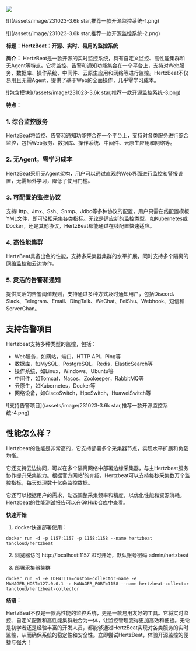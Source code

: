 <img src="/assets/image/231023-3.6k star,推荐一款开源监控系统-1.png" style="max-width: 70%; height: auto;">
<small></small>



![](/assets/image/231023-3.6k star,推荐一款开源监控系统-1.png)


![](/assets/image/231023-3.6k star,推荐一款开源监控系统-2.png)

**标题：HertzBeat：开源、实时、易用的监控系统**

**简介：**
HertzBeat是一款开源的实时监控系统，具有自定义监控、高性能集群和无Agent等特点。它将监控、告警和通知功能集合在一个平台上，支持对Web服务、数据库、操作系统、中间件、云原生应用和网络等进行监控。HertzBeat不仅易用且无需Agent，提供了基于Web的全面操作，几乎零学习成本。


![包含模块](/assets/image/231023-3.6k star,推荐一款开源监控系统-3.png)


**特点：**

### 1. 综合监控服务
HertzBeat将监控、告警和通知功能整合在一个平台上，支持对各类服务进行综合监控，包括Web服务、数据库、操作系统、中间件、云原生应用和网络等。

### 2. 无Agent，零学习成本
HertzBeat采用无Agent架构，用户可以通过直观的Web界面进行监控和警报设置，无需额外学习，降低了使用门槛。





### 3. 可配置的监控协议
支持Http、Jmx、Ssh、Snmp、Jdbc等多种协议的配置，用户只需在线配置模板YML文件，即可轻松采集各类指标。无论是适应新的监控类型，如Kubernetes或Docker，还是其他协议，HertzBeat都能通过在线配置快速适应。

### 4. 高性能集群
HertzBeat具备出色的性能，支持多采集器集群的水平扩展，同时支持多个隔离的网络监控和云边协作。

### 5. 灵活的告警和通知
提供灵活的告警阈值规则，支持通过多种方式及时通知用户，包括Discord、Slack、Telegram、Email、DingTalk、WeChat、FeiShu、Webhook、短信和ServerChan。 


## 支持告警项目

Hertzbeat支持多种类型的监控，包括：

- Web服务，如网站，端口，HTTP API，Ping等
- 数据库，如MySQL，PostgreSQL，Redis，ElasticSearch等
- 操作系统，如Linux，Windows，Ubuntu等
- 中间件，如Tomcat，Nacos，Zookeeper，RabbitMQ等
- 云原生，如Kubernetes，Docker等
- 网络设备，如CiscoSwitch，HpeSwitch，HuaweiSwitch等

![支持告警项目](/assets/image/231023-3.6k star,推荐一款开源监控系统-4.png)

## 性能怎么样？

Hertzbeat的性能是非常高的，它支持部署多个采集器节点，实现水平扩展和负载均衡。

它还支持云边协同，可以在多个隔离网络中部署边缘采集器，与主Hertzbeat服务协作提升采集能力。根据官方网站¹的介绍，Hertzbeat可以支持每秒采集数万个监控指标，每天处理数十亿条监控数据。

它还可以根据用户的需求，动态调整采集频率和精度，以优化性能和资源消耗。Hertzbeat的性能测试报告可以在GitHub仓库中查看。


**快速开始**
1. docker快速部署使用：

```
docker run -d -p 1157:1157 -p 1158:1158 --name hertzbeat tancloud/hertzbeat
```

2. 浏览器访问 http://localhost:1157 即可开始，默认账号密码 admin/hertzbeat

3. 部署采集器集群
```
docker run -d -e IDENTITY=custom-collector-name -e MANAGER_HOST=127.0.0.1 -e MANAGER_PORT=1158 --name hertzbeat-collector tancloud/hertzbeat-collector
```

**结语：**

HertzBeat不仅是一款高性能的监控系统，更是一款易用友好的工具。它将实时监控、自定义配置和高性能集群融合为一体，让监控管理变得更加高效和便捷。无论是初学者还是经验丰富的开发人员，都能够通过HertzBeat实现对各类服务的实时监控，从而确保系统的稳定性和安全性。立即尝试HertzBeat，体验开源监控的便捷与强大！